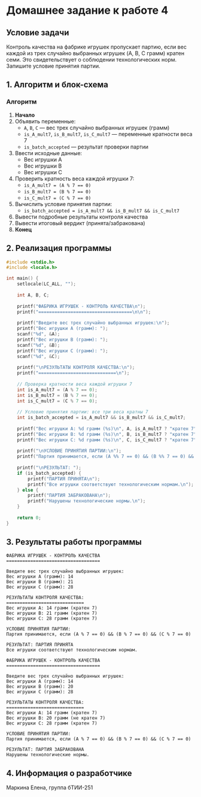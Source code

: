 # Домашнее задание к работе 4

## Условие задачи
Контроль качества на фабрике игрушек пропускает партию, если вес каждой из трех случайно выбранных игрушек (A, B, C грамм) кратен семи. Это свидетельствует о соблюдении технологических норм. Запишите условие принятия партии.

## 1. Алгоритм и блок-схема

### Алгоритм
1. **Начало**
2. Объявить переменные:
   - `A`, `B`, `C` — вес трех случайно выбранных игрушек (грамм)
   - `is_A_mult7`, `is_B_mult7`, `is_C_mult7` — переменные кратности веса 7
   - `is_batch_accepted` — результат проверки партии
3. Ввести исходные данные:
   - Вес игрушки A
   - Вес игрушки B  
   - Вес игрушки C
4. Проверить кратность веса каждой игрушки 7:
   - `is_A_mult7 = (A % 7 == 0)`
   - `is_B_mult7 = (B % 7 == 0)`
   - `is_C_mult7 = (C % 7 == 0)`
5. Вычислить условие принятия партии:
   - `is_batch_accepted = is_A_mult7 && is_B_mult7 && is_C_mult7`
6. Вывести подробные результаты контроля качества
7. Вывести итоговый вердикт (принята/забракована)
8. **Конец**

## 2. Реализация программы

```c
#include <stdio.h>
#include <locale.h>

int main() {
    setlocale(LC_ALL, "");
    
    int A, B, C;
    
    printf("ФАБРИКА ИГРУШЕК - КОНТРОЛЬ КАЧЕСТВА\n");
    printf("===================================\n\n");
    
    printf("Введите вес трех случайно выбранных игрушек:\n");
    printf("Вес игрушки A (грамм): ");
    scanf("%d", &A);
    printf("Вес игрушки B (грамм): ");
    scanf("%d", &B);
    printf("Вес игрушки C (грамм): ");
    scanf("%d", &C);
    
    printf("\nРЕЗУЛЬТАТЫ КОНТРОЛЯ КАЧЕСТВА:\n");
    printf("=============================\n");
    
    // Проверка кратности веса каждой игрушки 7
    int is_A_mult7 = (A % 7 == 0);
    int is_B_mult7 = (B % 7 == 0);
    int is_C_mult7 = (C % 7 == 0);
    
    // Условие принятия партии: все три веса кратны 7
    int is_batch_accepted = is_A_mult7 && is_B_mult7 && is_C_mult7;
    
    printf("Вес игрушки A: %d грамм (%s)\n", A, is_A_mult7 ? "кратен 7" : "не кратен 7");
    printf("Вес игрушки B: %d грамм (%s)\n", B, is_B_mult7 ? "кратен 7" : "не кратен 7");
    printf("Вес игрушки C: %d грамм (%s)\n", C, is_C_mult7 ? "кратен 7" : "не кратен 7");
    
    printf("\nУСЛОВИЕ ПРИНЯТИЯ ПАРТИИ:\n");
    printf("Партия принимается, если (A %% 7 == 0) && (B %% 7 == 0) && (C %% 7 == 0)\n");
    
    printf("\nРЕЗУЛЬТАТ: ");
    if (is_batch_accepted) {
        printf("ПАРТИЯ ПРИНЯТА\n");
        printf("Все игрушки соответствуют технологическим нормам.\n");
    } else {
        printf("ПАРТИЯ ЗАБРАКОВАНА\n");
        printf("Нарушены технологические нормы.\n");
    }
    
    return 0;
}
```

## 3. Результаты работы программы

```
ФАБРИКА ИГРУШЕК - КОНТРОЛЬ КАЧЕСТВА
===================================

Введите вес трех случайно выбранных игрушек:
Вес игрушки A (грамм): 14
Вес игрушки B (грамм): 21
Вес игрушки C (грамм): 28

РЕЗУЛЬТАТЫ КОНТРОЛЯ КАЧЕСТВА:
=============================
Вес игрушки A: 14 грамм (кратен 7)
Вес игрушки B: 21 грамм (кратен 7)
Вес игрушки C: 28 грамм (кратен 7)

УСЛОВИЕ ПРИНЯТИЯ ПАРТИИ:
Партия принимается, если (A % 7 == 0) && (B % 7 == 0) && (C % 7 == 0)

РЕЗУЛЬТАТ: ПАРТИЯ ПРИНЯТА
Все игрушки соответствуют технологическим нормам.
```

```
ФАБРИКА ИГРУШЕК - КОНТРОЛЬ КАЧЕСТВА
===================================

Введите вес трех случайно выбранных игрушек:
Вес игрушки A (грамм): 14
Вес игрушки B (грамм): 20
Вес игрушки C (грамм): 28

РЕЗУЛЬТАТЫ КОНТРОЛЯ КАЧЕСТВА:
=============================
Вес игрушки A: 14 грамм (кратен 7)
Вес игрушки B: 20 грамм (не кратен 7)
Вес игрушки C: 28 грамм (кратен 7)

УСЛОВИЕ ПРИНЯТИЯ ПАРТИИ:
Партия принимается, если (A % 7 == 0) && (B % 7 == 0) && (C % 7 == 0)

РЕЗУЛЬТАТ: ПАРТИЯ ЗАБРАКОВАНА
Нарушены технологические нормы.
```

## 4. Информация о разработчике

Маркина Елена, группа бТИИ-251
